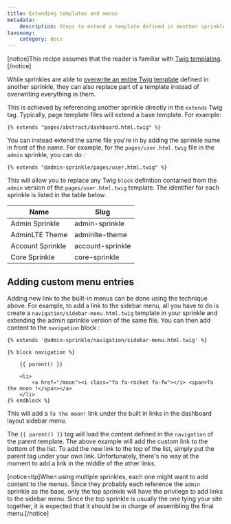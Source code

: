 ```yaml
---
title: Extending templates and menus
metadata:
    description: Steps to extend a template defined in another sprinkle.
taxonomy:
    category: docs
---
```


[notice]This recipe assumes that the reader is familiar with [Twig templating](/templating-with-twig).[/notice]

While sprinkles are able to [overwrite an entire Twig template](/templating-with-twig/sprinkle-templates#overriding-sprinkle-templates) defined in another sprinkle, they can also replace part of a template instead of overwriting everything in them.

This is achieved by referencing another sprinkle directly in the `extends` Twig tag. Typically, page template files will extend a base template. For example:

```twig
{% extends "pages/abstract/dashboard.html.twig" %}
```

You can instead extend the same file you're in by adding the sprinkle name in front of the name. For example, for the `pages/user.html.twig` file in the `admin` sprinkle, you can do :

```twig
{% extends "@admin-sprinkle/pages/user.html.twig" %}
```

This will allow you to replace any Twig `block` definition contained from the `admin` version of the `pages/user.html.twig` template. The identifier for each sprinkle is listed in the table below.

 | Name             | Slug             |
 |------------------|------------------|
 | Admin Sprinkle   | admin-sprinkle   |
 | AdminLTE Theme   | adminlte-theme   |
 | Account Sprinkle | account-sprinkle |
 | Core Sprinkle    | core-sprinkle    |

## Adding custom menu entries

Adding new link to the built-in menus can be done using the technique above. For example, to add a link to the sidebar menu, all you have to do is create a `navigation/sidebar-menu.html.twig` template in your sprinkle and extending the admin sprinkle version of the same file. You can then add content to the `navigation` block :

```twig
{% extends '@admin-sprinkle/navigation/sidebar-menu.html.twig' %}

{% block navigation %}

    {{ parent() }}

    <li>
        <a href="/moon"><i class="fa fa-rocket fa-fw"></i> <span>To the moon !</span></a>
    </li>
{% endblock %}
```

This will add a `To the moon!` link under the built in links in the dashboard layout sidebar menu.

The `{{ parent() }}` tag will load the content defined in the `navigation` of the parent template. The above example will add the custom link to the bottom of the list. To add the new link to the top of the list, simply put the parent tag under your own link. Unfortunately, there's no way at the moment to add a link in the middle of the other links.

[notice=tip]When using multiple sprinkles, each one might want to add content to the menus. Since they probably each reference the `admin` sprinkle as the base, only the top sprinkle will have the privilege to add links to the sidebar menu. Since the top sprinkle is usually the one tying your site together, it is expected that it should be in charge of assembling the final menu.[/notice]
